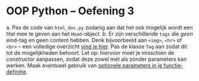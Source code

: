 # OOP Python – Oefening 3

a. Pas de code van `html_doc.py` zodanig aan dat het ook mogelijk wordt een titel mee te geven aan het `Head`-object.
b. Er zijn verschillende `tags` die *geen* eind-tag en geen content hebben. Denk bijvoorbeeld aan `<img>`, `<hr>` of `<br>` – een volledige overzicht [vind je hier](https://developer.mozilla.org/en-US/docs/Glossary/empty_element). Pas de klasse `Tag` aan zodat dit tot de mogelijkheden behoort. Let op: hiervoor moet je misschien de *constructor* aanpassen, zodat deze zowel mét als zónder parameters kan werken. Maak eventueel gebruik van [optionele parameters in je functie-definitie](https://docs.python.org/3/glossary.html#term-parameter).


